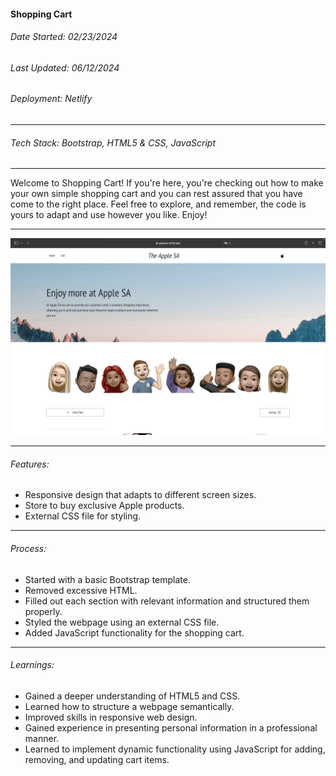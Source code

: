 #### Shopping Cart

###### Date Started: 02/23/2024

###### Last Updated: 06/12/2024

###### Deployment: Netlify


---

###### Tech Stack: Bootstrap, HTML5 & CSS, JavaScript

---

Welcome to Shopping Cart! If you're here, you're checking out how to make your own simple shopping cart and you can rest assured that you have come to the right place. Feel free to explore, and remember, the code is yours to adapt and use however you like. Enjoy!

---

![Project Image](./1.png)

---

###### Features:

- Responsive design that adapts to different screen sizes.
- Store to buy exclusive Apple products.
- External CSS file for styling.

---

###### Process:

- Started with a basic Bootstrap template.
- Removed excessive HTML.
- Filled out each section with relevant information and structured them properly.
- Styled the webpage using an external CSS file.
- Added JavaScript functionality for the shopping cart.

---

###### Learnings:

- Gained a deeper understanding of HTML5 and CSS.
- Learned how to structure a webpage semantically.
- Improved skills in responsive web design.
- Gained experience in presenting personal information in a professional manner.
- Learned to implement dynamic functionality using JavaScript for adding, removing, and updating cart items.
